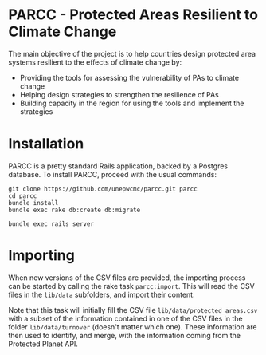 PARCC - Protected Areas Resilient to Climate Change
===========================

The main objective of the project is to help countries design protected area
systems resilient to the effects of climate change by:

* Providing the tools for assessing the vulnerability of PAs to climate change
* Helping design strategies to strengthen the resilience of PAs
* Building capacity in the region for using the tools and implement the strategies

# Installation

PARCC is a pretty standard Rails application, backed by a Postgres database. To install PARCC, proceed with the usual commands:
```
git clone https://github.com/unepwcmc/parcc.git parcc
cd parcc
bundle install
bundle exec rake db:create db:migrate

bundle exec rails server
```


# Importing

When new versions of the CSV files are provided, the importing process can be started by calling the rake task `parcc:import`. This will read the CSV files in the `lib/data` subfolders, and import their content.

Note that this task will initially fill the CSV file `lib/data/protected_areas.csv` with a subset of the information contained in one of the CSV files in the folder `lib/data/turnover` (doesn't matter which one). These information are then used to identify, and merge, with the information coming from the Protected Planet API.
